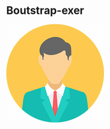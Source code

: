 # Boutstrap-exer
<img src="icon5.png" href="https://github.com/ilhamezari/Boutstrap-exer/blob/source/">
